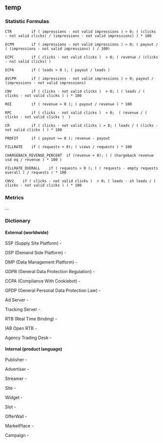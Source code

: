 ## temp



### Statistic Formulas

```
CTR         if ( impressions - not valid impressions ) > 0; ( (clicks - not valid clicks) / (impressions - not valid impressions) ) * 100
```

```
ECPM        if ( impressions - not valid impressions ) > 0; ( payout / ( (impressions - not valid impressions) ) / 100)
```

```
ECPC        if ( clicks - not valid clicks )  > 0; ( revenue / (clicks - not valid clicks) )
```

```
ECPA        if ( leads > 0 ); ( payout / leads )
```

```
AVCPM       if ( impressions - not valid impressions ) > 0; payout / (impressions - not valid impressions)
```

```
CNV         if ( clicks - not valid clicks )  > 0; ( ( leads / ( clicks - not valid clicks ) ) * 100
```

```
ROI         if ( revenue > 0 ); ( payout / revenue ) * 100
```

```
RPC         if ( clicks - not valid clicks )  > 0;  ( revenue / ( clicks - not valid clicks )  )
```

```
CR          if ( clicks - not valid clicks ) > 0; ( leads / ( clicks - not valid clicks ) ) * 100
```

```
PROFIT      if ( payout >= 0 ); revenue - payout
```

```
FILLRATE    if ( requests > 0); ( views / requests ) * 100
```

```
CHARGEBACK_REVENUE_PERCENT  if (revenue > 0); ( ( chargeback revenue usd eq / revenue ) * 100 )
```

```
FILLRATE_OVERALL    if ( requests > 0 ); ( ( requests - empty requests overall ) / requests ) * 100
```

```
CNV2    if ( clicks - not valid clicks )  > 0; ( leads - sh leads / ( clicks - not valid clicks ) ) * 100
```

### Metrics

...

### Dictionary

#### External (worldwide)

SSP (Supply Site Platform) -

DSP (Demand Side Platform) -

DMP (Data Management Platform) -

GDPR (General Data Protection Regulation) -

CCPA (Compliance With Cookiebot) -

GPDP (General Personal Data Protection Law) -

Ad Server -

Tracking Server -

RTB (Real Time Binding) -

IAB Open RTB -

Agency Trading Desk -


#### Internal (product language)

Publisher -

Advertiser -

Streamer -

Site -

Widget -

Slot -

OfferWall -

MarketPlace -

Campaign -
